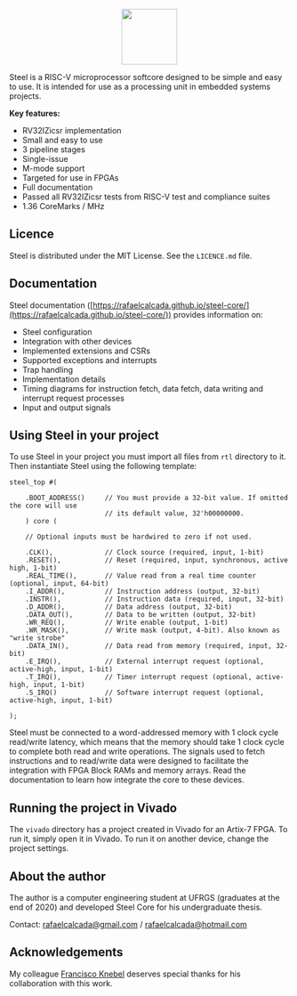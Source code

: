 <p align="center">
  <img width="100" src="https://user-images.githubusercontent.com/22325319/85179004-38513880-b256-11ea-9a1a-4d204183bb13.png">
</p>
Steel is a RISC-V microprocessor softcore designed to be simple and easy to use. It is intended for use as a processing unit in embedded systems projects.
<p align="center"></p>

**Key features:**
* RV32IZicsr implementation
* Small and easy to use
* 3 pipeline stages
* Single-issue
* M-mode support
* Targeted for use in FPGAs
* Full documentation
* Passed all RV32IZicsr tests from RISC-V test and compliance suites
* 1.36 CoreMarks / MHz

## Licence

Steel is distributed under the MIT License. See the `LICENCE.md` file.

## Documentation

Steel documentation ([https://rafaelcalcada.github.io/steel-core/](https://rafaelcalcada.github.io/steel-core/)) provides information on:
* Steel configuration
* Integration with other devices
* Implemented extensions and CSRs
* Supported exceptions and interrupts
* Trap handling
* Implementation details
* Timing diagrams for instruction fetch, data fetch, data writing and interrupt request processes
* Input and output signals

## Using Steel in your project

To use Steel in your project you must import all files from `rtl` directory to it. Then instantiate Steel using the following template:
```
steel_top #(

    .BOOT_ADDRESS()     // You must provide a 32-bit value. If omitted the core will use
                        // its default value, 32'h00000000.
    ) core (
    
    // Optional inputs must be hardwired to zero if not used.
    
    .CLK(),             // Clock source (required, input, 1-bit)
    .RESET(),           // Reset (required, input, synchronous, active high, 1-bit)
    .REAL_TIME(),       // Value read from a real time counter (optional, input, 64-bit)
    .I_ADDR(),          // Instruction address (output, 32-bit)
    .INSTR(),           // Instruction data (required, input, 32-bit)
    .D_ADDR(),          // Data address (output, 32-bit)
    .DATA_OUT(),        // Data to be written (output, 32-bit)
    .WR_REQ(),          // Write enable (output, 1-bit)
    .WR_MASK(),         // Write mask (output, 4-bit). Also known as "write strobe"
    .DATA_IN(),         // Data read from memory (required, input, 32-bit)
    .E_IRQ(),           // External interrupt request (optional, active-high, input, 1-bit)
    .T_IRQ(),           // Timer interrupt request (optional, active-high, input, 1-bit)
    .S_IRQ()            // Software interrupt request (optional, active-high, input, 1-bit)
    
);
```
Steel must be connected to a word-addressed memory with 1 clock cycle read/write latency, which means that the memory should take 1 clock cycle to complete both read and write operations. The signals used to fetch instructions and to read/write data were designed to facilitate the integration with FPGA Block RAMs and memory arrays. Read the documentation to learn how integrate the core to these devices.

## Running the project in Vivado

The `vivado` directory has a project created in Vivado for an Artix-7 FPGA. To run it, simply open it in Vivado. To run it on another device, change the project settings.

## About the author

The author is a computer engineering student at UFRGS (graduates at the end of 2020) and developed Steel Core for his undergraduate thesis.

Contact: rafaelcalcada@gmail.com / rafaelcalcada@hotmail.com

## Acknowledgements

My colleague [Francisco Knebel](https://github.com/FranciscoKnebel) deserves special thanks for his collaboration with this work.

